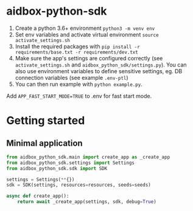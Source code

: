 # aidbox-python-sdk

1. Create a python 3.6+  environment `python3 -m venv env`
2. Set env variables and activate virtual environment `source activate_settings.sh`
2. Install the required packages with `pip install -r requirements/base.txt -r requirements/dev.txt`
3. Make sure the app's settings are configured correctly (see `activate_settings.sh` and `aidbox_python_sdk/settings.py`). You can also
 use environment variables to define sensitive settings, eg. DB connection variables (see example `.env-ptl`)
4. You can then run example with `python example.py`.

Add `APP_FAST_START_MODE=TRUE` to .env for fast start mode.

# Getting started
## Minimal application
```Python
from aidbox_python_sdk.main import create_app as _create_app
from aidbox_python_sdk.settings import Settings
from aidbox_python_sdk.sdk import SDK

settings = Settings(**{})
sdk = SDK(settings, resources=resources, seeds=seeds)

async def create_app():
    return await _create_app(settings, sdk, debug=True)

```
